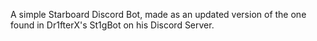 A simple Starboard Discord Bot, made as an updated version of the one found in Dr1fterX's St1gBot on his Discord Server.
